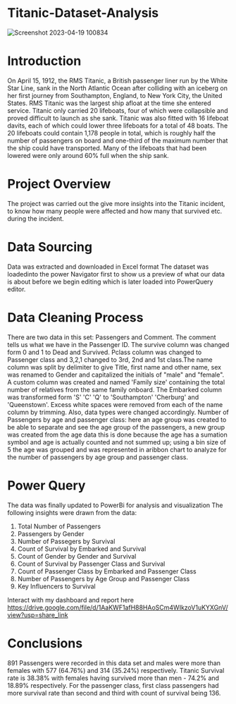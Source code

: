 # Titanic-Dataset-Analysis
![Screenshot 2023-04-19 100834](https://user-images.githubusercontent.com/115046602/233040687-a2d2eb82-a5a8-4418-9326-9d044f10241f.png)

# Introduction
On April 15, 1912, the RMS Titanic, a British passenger liner run by the White Star Line, sank in the North Atlantic Ocean after colliding with an iceberg on her first journey from Southampton, England, to New York City, the United States. RMS Titanic was the largest ship afloat at the time she entered service. Titanic only carried 20 lifeboats, four of which were collapsible and proved difficult to launch as she sank. Titanic was also fitted with 16 lifeboat davits, each of which could lower three lifeboats for a total of 48 boats. The 20 lifeboats could contain 1,178 people in total, which is roughly half the number of passengers on board and one-third of the maximum number that the ship could have transported. Many of the lifeboats that had been lowered were only around 60% full when the ship sank.

# Project Overview
The project was carried out the give more insights into the Titanic incident, to know how many people were affected and how many that survived etc. during the incident.

# Data Sourcing
Data was extracted and downloaded in Excel format
The dataset was loadedinto the power Navigator first to show us a preview of what our data is about before we begin editing which is later loaded into PowerQuery editor.

# Data Cleaning Process
There are two data in this set: Passengers and Comment. The comment tells us what we have in the Passenger ID. The survive column was changed form 0 and 1 to Dead and Survived. Pclass column was changed to Passenger class and 3,2,1 changed to 3rd, 2nd and 1st class.The name column was split by delimiter to give Title, first name and other name, sex was renamed to Gender and capitalized the initials of "male" and "female". A custom column was created and named 'Family size' containing the total number of relatives from the same family onboard. The Embarked column was transformed form 'S' 'C' 'Q' to 'Southampton' 'Cherburg' and 'Queenstown'. Excess white spaces were removed from each of the name column by trimming. Also, data types were changed accordingly. Number of Passengers by age and passenger class: here an age group was created to be able to separate and see the age group of the passengers, a new group was created from the age data this is done because the age has a sumation symbol and age is actually counted and not summed up; using a bin size of 5 the age was grouped and was represented in aribbon chart to analyze for the number of passengers by age group and passenger class.

# Power Query
The data was finally updated to PowerBi for analysis and visualization
The following insights were drawn from the data:
1. Total Number of Passengers
2. Passengers by Gender
3. Number of Passegers by Survival
4. Count of Survival by Embarked and Survival
5. Count of Gender by Gender and Survival
6. Count of Survival by Passenger Class and Survival
7. Count of Passenger Class by Embarked and Passenger Class
8. Number of Passengers by Age Group and Passenger Class
9. Key Influencers to Survival

Interact with my dashboard and report here https://drive.google.com/file/d/1AaKWF1afH88HAoSCm4WIkzoV1uKYXGnV/view?usp=share_link

# Conclusions
891 Passengers were recorded in this data set and males were more than females with 577 (64.76%) and 314 (35.24%) respectively. Titanic Survival rate is 38.38% with females having survived more than men - 74.2% and 18.89% respectively. For the passenger class, first class passengers had more survival rate than second and third with count of survival being 136.
